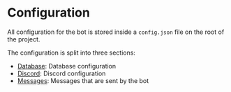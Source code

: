 # Configuration

All configuration for the bot is stored inside a `config.json` file on the root of the project.

The configuration is split into three sections:

- [Database](database): Database configuration
- [Discord](discord): Discord configuration
- [Messages](messages): Messages that are sent by the bot
